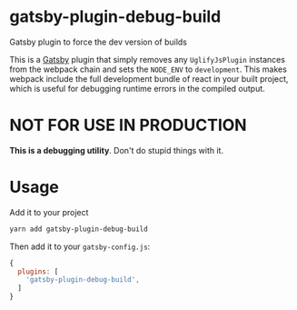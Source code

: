 # gatsby-plugin-debug-build
Gatsby plugin to force the dev version of builds

This is a [Gatsby](https://www.gatsbyjs.org) plugin that simply removes any
`UglifyJsPlugin` instances from the webpack chain and sets the `NODE_ENV` to
`development`.  This makes webpack include the full development bundle of react
in your built project, which is useful for debugging runtime errors in the
compiled output.

# NOT FOR USE IN PRODUCTION

**This is a debugging utility**. Don't do stupid things with it.


# Usage

Add it to your project

```sh
yarn add gatsby-plugin-debug-build
```

Then add it to your `gatsby-config.js`:

```js
{
  plugins: [
    'gatsby-plugin-debug-build',
  ]
}
```

